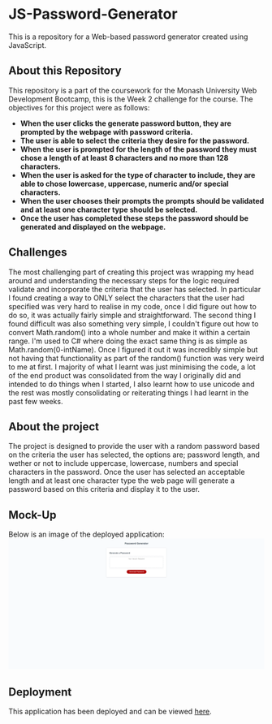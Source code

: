 # JS-Password-Generator
This is a repository for a Web-based password generator created using JavaScript.

## About this Repository
This repository is a part of the coursework for the Monash University Web Development Bootcamp, this is the Week 2 challenge for the course. The objectives for this project were as follows:
* **When the user clicks the generate password button, they are prompted by the webpage with password criteria.**
* **The user is able to select the criteria they desire for the password.**
* **When the user is prompted for the length of the password they must chose a length of at least 8 characters and no more than 128 characters.**
* **When the user is asked for the type of character to include, they are able to chose lowercase, uppercase, numeric and/or special characters.**
* **When the user chooses their prompts the prompts should be validated and at least one character type should be selected.**
* **Once the user has completed these steps the password should be generated and displayed on the webpage.**

## Challenges
The most challenging part of creating this project was wrapping my head around and understanding the necessary steps for the logic required validate and incorporate the criteria that the user has selected. In particular I found creating a way to ONLY select the characters that the user had specified was very hard to realise in my code, once I did figure out how to do so, it was actually fairly simple and straightforward. The second thing I found difficult was also something very simple, I couldn't figure out how to convert Math.random() into a whole number and make it within a certain range. I'm used to C# where doing the exact same thing is as simple as Math.random(0-intName). Once I figured it out it was incredibly simple but not having that functionality as part of the random() function was very weird to me at first. I majority of what I learnt was just minimising the code, a lot of the end product was consolidated from the way I originally did and intended to do things when I started, I also learnt how to use unicode and the rest was mostly consolidating or reiterating things I had learnt in the past few weeks.

## About the project
The project is designed to provide the user with a random password based on the criteria the user has selected, the options are; password length, and wether or not to include uppercase, lowercase, numbers and special characters in the password. Once the user has selected an acceptable length and at least one character type the web page will generate a password based on this criteria and display it to the user.

## Mock-Up
Below is an image of the deployed application:
![Deployed password generator application](./assets/images/password-generator.png)

## Deployment
This application has been deployed and can be viewed [here](https://jakebjackson.github.io/JS-Password-Generator/).
